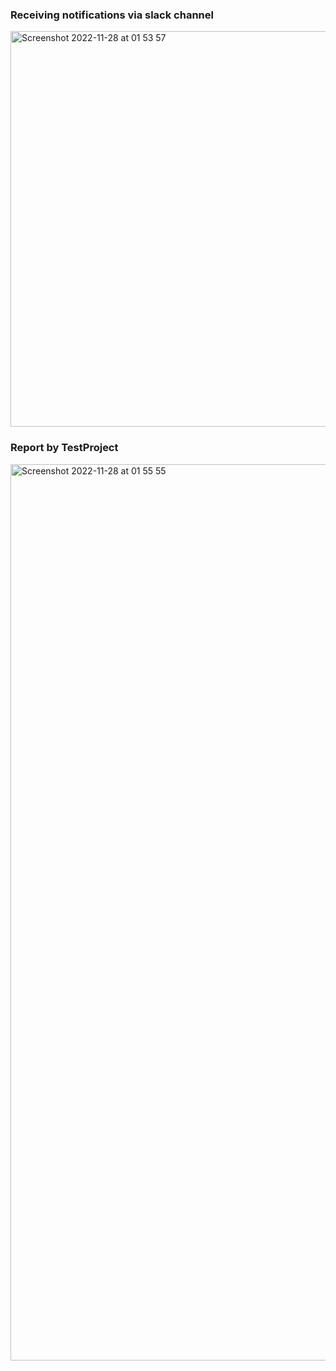 ### Receiving notifications via slack channel
<img width="633" alt="Screenshot 2022-11-28 at 01 53 57" src="https://user-images.githubusercontent.com/74748329/204158002-c4488e00-4aaf-4e46-990a-2992a5bce1fe.png">

### Report by TestProject
<img width="1434" alt="Screenshot 2022-11-28 at 01 55 55" src="https://user-images.githubusercontent.com/74748329/204158025-c7003e5e-9b6c-4320-af35-c12c1ffca4e4.png">

